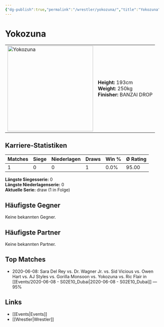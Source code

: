 ```yaml
---
{"dg-publish":true,"permalink":"/wrestler/yokozuna/","title":"Yokozuna","tags":["wrestler"],"noteIcon":""}
---
```



# Yokozuna

<table>
        <tr>
        <td><img src="https://github.com/CptSpaulding1980/choke-slam-wrestling/releases/download/images/Yokozuna.png" width="280" alt="Yokozuna"></td>
        <td>
        <b>Height:</b> 193cm<br>
        <b>Weight:</b> 250kg<br>
        <b>Finisher:</b> BANZAI DROP<br>
        </td>
        </tr>
        </table>
        
## Karriere-Statistiken

| Matches | Siege | Niederlagen | Draws | Win % | Ø Rating |
|---------|-------|-------------|-------|-------|-----------|
| 1 | 0 | 0 | 1 | 0.0% | 95.00 |

**Längste Siegesserie:** 0<br>**Längste Niederlagenserie:** 0<br>**Aktuelle Serie:** draw (1 in Folge)


## Häufigste Gegner
Keine bekannten Gegner.

## Häufigste Partner
Keine bekannten Partner.

## Top Matches
- 2020-06-08: Sara Del Rey vs. Dr. Wagner Jr. vs. Sid Vicious vs. Owen Hart vs. AJ Styles vs. Gorilla Monsoon vs. Yokozuna vs. Ric Flair in [[Events/2020-06-08 - S02E10_Dubai\|2020-06-08 - S02E10_Dubai]] — 95%

## Links
- [[Events\|Events]]
- [[Wrestler\|Wrestler]]
